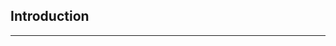 Introduction
----------------------------------------------------------------------------------------------------











----------------------------------------------------------------------------------------------------